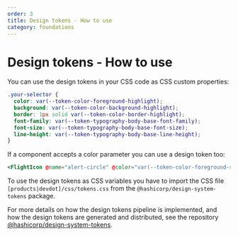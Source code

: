```yaml
---
order: 3
title: Design tokens - How to use
category: foundations
---
```


# Design tokens - How to use

You can use the design tokens in your CSS code as CSS custom properties:

```css
.your-selector {
  color: var(--token-color-foreground-highlight);
  background: var(--token-color-background-highlight);
  border: 1px solid var(--token-color-border-highlight);
  font-family: var(--token-typography-body-base-font-family);
  font-size: var(--token-typography-body-base-font-size);
  line-height: var(--token-typography-body-base-line-height);
}
```

If a component accepts a color parameter you can use a design token too:

```handlebars
<FlightIcon @name="alert-circle" @color="var(--token-color-foreground-success)" />
```

To use the design tokens as CSS variables you have to import the CSS file `[products|devdot]/css/tokens.css` from the `@hashicorp/design-system-tokens` package.

For more details on how the design tokens pipeline is implemented, and how the design tokens are generated and distributed, see the repository [@hashicorp/design-system-tokens](https://github.com/hashicorp/design-system/tree/main/packages/tokens).